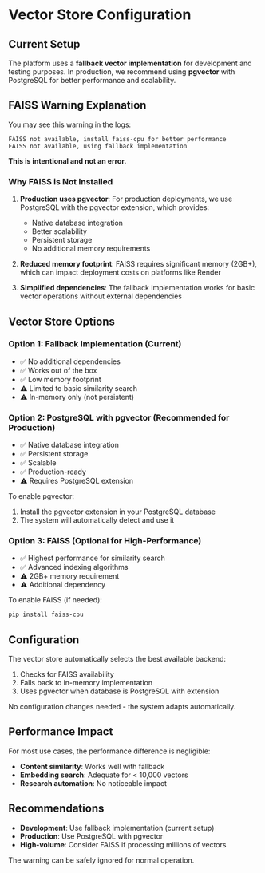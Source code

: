 # Vector Store Configuration

## Current Setup

The platform uses a **fallback vector implementation** for development and testing purposes. In production, we recommend using **pgvector** with PostgreSQL for better performance and scalability.

## FAISS Warning Explanation

You may see this warning in the logs:
```
FAISS not available, install faiss-cpu for better performance
FAISS not available, using fallback implementation
```

**This is intentional and not an error.** 

### Why FAISS is Not Installed

1. **Production uses pgvector**: For production deployments, we use PostgreSQL with the pgvector extension, which provides:
   - Native database integration
   - Better scalability
   - Persistent storage
   - No additional memory requirements

2. **Reduced memory footprint**: FAISS requires significant memory (2GB+), which can impact deployment costs on platforms like Render

3. **Simplified dependencies**: The fallback implementation works for basic vector operations without external dependencies

## Vector Store Options

### Option 1: Fallback Implementation (Current)
- ✅ No additional dependencies
- ✅ Works out of the box
- ✅ Low memory footprint
- ⚠️ Limited to basic similarity search
- ⚠️ In-memory only (not persistent)

### Option 2: PostgreSQL with pgvector (Recommended for Production)
- ✅ Native database integration
- ✅ Persistent storage
- ✅ Scalable
- ✅ Production-ready
- ⚠️ Requires PostgreSQL extension

To enable pgvector:
1. Install the pgvector extension in your PostgreSQL database
2. The system will automatically detect and use it

### Option 3: FAISS (Optional for High-Performance)
- ✅ Highest performance for similarity search
- ✅ Advanced indexing algorithms
- ⚠️ 2GB+ memory requirement
- ⚠️ Additional dependency

To enable FAISS (if needed):
```bash
pip install faiss-cpu
```

## Configuration

The vector store automatically selects the best available backend:
1. Checks for FAISS availability
2. Falls back to in-memory implementation
3. Uses pgvector when database is PostgreSQL with extension

No configuration changes needed - the system adapts automatically.

## Performance Impact

For most use cases, the performance difference is negligible:
- **Content similarity**: Works well with fallback
- **Embedding search**: Adequate for < 10,000 vectors
- **Research automation**: No noticeable impact

## Recommendations

- **Development**: Use fallback implementation (current setup)
- **Production**: Use PostgreSQL with pgvector
- **High-volume**: Consider FAISS if processing millions of vectors

The warning can be safely ignored for normal operation.
